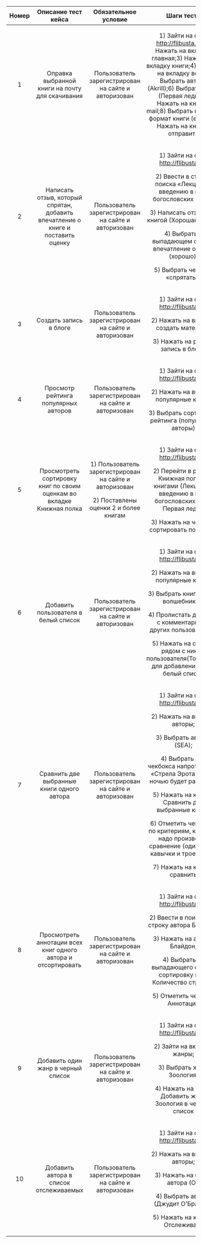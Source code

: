 ﻿|**Номер**|**Описание тест кейса**|**Обязательное условие**|**Шаги теста**|**Тестовые данные**|**Фактический результат**|**Ожидаемый результат**|
| :-: | :-: | :-: | :-: | :-: | :-: | :-: |
|1|Оправка выбранной книги на почту для скачивания|Пользователь зарегистрирован на сайте и авторизован|<p>1) Зайти на сайт <http://flibusta.is/>;2) Нажать на вкладку главная;3) Нажать на вкладку книги;4) Нажать на вкладку все;5) Выбрать автора (Akrill);6) Выбрать книгу (Первая  леди);7) Нажать на кнопку mail;8) Выбрать в списке формат книги (epub);9) Нажать на кнопку отправить</p>|Книга «Первая леди» |Книга выслана на адрес зарегистрированного пользователя (<alina.chagan18@gmail.com>) в определенном формате (epub)|Книга выслана на адрес зарегистрированного пользователя (<alina.chagan18@gmail.com>) в определенном формате (epub)|
|2|Написать отзыв, который спрятан, добавить впечатление о книге и поставить оценку |Пользователь зарегистрирован на сайте и авторизован|<p>1) Зайти на сайт <http://flibusta.is/>;</p><p>2) Ввести в строке поиска «Лекции по введению в круг богословских наук»;</p><p>3) Написать отзыв под книгой (Хорошая книга);</p><p>4) Выбрать в выпадающем списке впечатление о книге (хорошо);</p><p>5) Выбрать чекбокс «спрятать»;</p><p></p>|Книга «Лекции по введению в круг богословских наук»|Написан отзыв (Хорошая книга), добавлено впечатление (хорошо) о книге «Лекции по введению в круг богословских наук» и оценка (3) |Написан отзыв (Хорошая книга), добавлено впечатление (хорошо) о книге «Лекции по введению в круг богословских наук» и оценка (3)|
|3|Создать запись в блоге|Пользователь зарегистрирован на сайте и авторизован|<p>1) Зайти на сайт <http://flibusta.is/>;</p><p>2) Нажать на вкладку создать материал;</p><p>3) Нажать на раздел запись в блоге;</p><p></p>|Книга «Моя жизнь»|Ошибка: доступ запрещен|Создать запись в блоге: книга «Моя жизнь»|
|4|Просмотр рейтинга популярных авторов |Пользователь зарегистрирован на сайте и авторизован|<p>1) Зайти на сайт <http://flibusta.is/>;</p><p>2) Нажать на вкладку популярные книги;</p><p>3) Выбрать сортировку рейтинга (популярные авторы)</p><p></p>|Отсутствует|Выведен рейтинг книг популярных авторов|Выведен рейтинг книг популярных авторов|
|5|Просмотреть сортировку книг по своим оценкам во вкладке Книжная полка|<p>1) Пользователь зарегистрирован на сайте и авторизован</p><p>2) Поставлены оценки 2 и более книгам </p>|<p>1) Зайти на сайт <http://flibusta.is/>;</p><p>2) Перейти в раздел Книжная полка с книгами (Лекции по введению в круг богословских наук, Первая леди);</p><p>3) Нажать на чекбокс сортировать по автору</p>|Книги в книжной полке (Лекции по введению в круг богословских наук, Первая леди)|Выведен список отсортированных книг по автору|Выведен список отсортированных книг по автору|
|6|Добавить пользователя в белый список|Пользователь зарегистрирован на сайте и авторизован|<p>1) Зайти на сайт <http://flibusta.is/>;</p><p>2) Нажать на вкладку популярные книги;</p><p>3) Выбрать книгу «Путь волшебника»;</p><p>4) Пролистать до блока с комментариями других пользователей;</p><p>5) Нажать на символ рядом с ником пользователя(Тов.Костя) для добавления его в белый список</p><p></p>|Книга «Путь волшебника»|Пользователь(Тов.Костя) добавлен в белый список|Пользователь(Тов.Костя) добавлен в белый список|
|7|Сравнить две выбранные книги одного автора|Пользователь зарегистрирован на сайте и авторизован|<p>1) Зайти на сайт <http://flibusta.is/>;</p><p>2) Нажать на вкладку авторы;</p><p>3) Выбрать автора (SEA);</p><p>4) Выбрать два чекбокса напротив книг «Стрела Эрота» и «За ночью будет рассвет»;</p><p>5) Нажать на кнопку Сравнить две выбранные книги;</p><p>6) Отметить чекбоксы по критериям, которым надо произвести сравнение (одинарные кавычки и троеточие);</p><p>7) Нажать на кнопку сравнить </p><p></p>|Книги «Стрела Эрота» и «За ночью будет рассвет»;|Ошибка: ![](Aspose.Words.d7d21e2e-2b84-46a5-baa9-81610194e9a6.001.png)|Сравнение двух книг одного автора(SEA) по заданным критериям: одинарные кавычки и троеточие|
|8|Просмотреть аннотации всех книг одного автора и отсортировать|Пользователь зарегистрирован на сайте и авторизован|<p>1) Зайти на сайт <http://flibusta.is/>;</p><p>2) Ввести в поисковую строку автора Блайдон;</p><p>3) Нажать на автора Блайдон;</p><p>4) Выбрать из выпадающего списка сортировку книг Количество страниц;</p><p>5) Отметить чекбокс Аннотации</p><p></p>|Автор Блайдон|Отсортированный список книг автора Блайдон по количеству книг с аннотацией к каждой|Отсортированный список книг автора Блайдон по количеству книг с аннотацией к каждой|
|9|Добавить один жанр в черный список|Пользователь зарегистрирован на сайте и авторизован|<p>1) Зайти на сайт <http://flibusta.is/>;</p><p>2) Зайти на вкладку жанры;</p><p>3) Выбрать жанр Зоология;</p><p>4) Нажать на пункт Добавить жанр Зоология в черный список</p><p></p>|Жанр Зоология|Жанр Зоология добавлен в черный список|Жанр Зоология добавлен в черный список|
|10|Добавить автора в список отслеживаемых |Пользователь зарегистрирован на сайте и авторизован|<p>1) Зайти на сайт <http://flibusta.is/>;</p><p>2) Нажать на вкладку авторы;</p><p>3) Нажать на букву автора (О);</p><p>4) Выбрать автора (Джудит О'Брайен);</p><p>5) Нажать на кнопку Отслеживать </p><p></p>|Автор Джудит О'Брайен|Автор(Джудит О'Брайен) добавлен в список отслеживаемых авторов в профиле пользователя(ChaganCHik)|Автор(Джудит О'Брайен) добавлен в список отслеживаемых авторов в профиле пользователя(ChaganCHik)|

